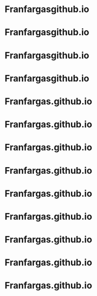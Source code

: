 # Franfargasgithub.io
# Franfargasgithub.io
# Franfargasgithub.io
# Franfargasgithub.io
# Franfargas.github.io
# Franfargas.github.io
# Franfargas.github.io
# Franfargas.github.io
# Franfargas.github.io
# Franfargas.github.io
# Franfargas.github.io
# Franfargas.github.io
# Franfargas.github.io
